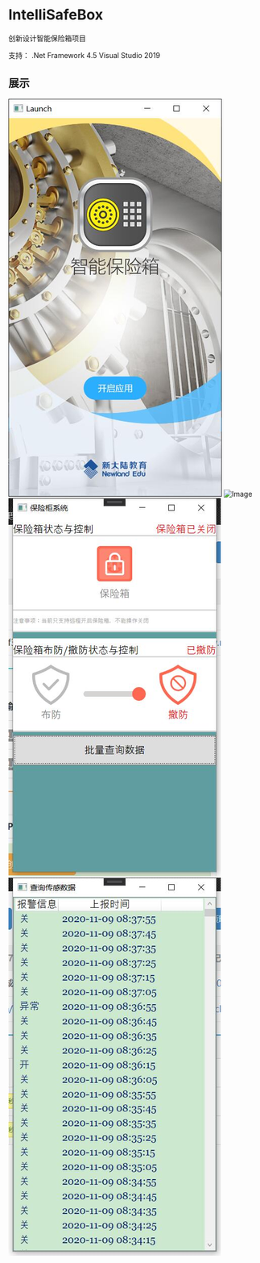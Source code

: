 # IntelliSafeBox
创新设计智能保险箱项目


支持：
.Net Framework 4.5
Visual Studio 2019


## 展示
![Image](https://github.com/lifeflower908271/IntelliSafeBox/blob/master/Mockup/1.jpg)
![Image](https://github.com/lifeflower908271/IntelliSafeBox/blob/master/Mockup/1-1.jpg)
![Image](https://github.com/lifeflower908271/IntelliSafeBox/blob/master/Mockup/2.jpg)
![Image](https://github.com/lifeflower908271/IntelliSafeBox/blob/master/Mockup/3.jpg)
